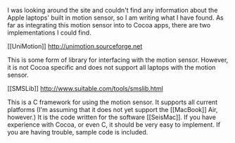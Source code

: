 I was looking around the site and couldn't find any information about the Apple laptops' built in motion sensor, so I am writing what I have found.  As far as integrating this motion sensor into to Cocoa apps, there are two implementations I could find.

[[UniMotion]] http://unimotion.sourceforge.net

This is some form of library for interfacing with the motion sensor.  However, it is not Cocoa specific and does not support all laptops with the motion sensor.

[[SMSLib]] http://www.suitable.com/tools/smslib.html

This is a C framework for using the motion sensor.  It supports all current platforms (I'm assuming that it does not yet support the [[MacBook]] Air, however.)  It is the code written for the software [[SeisMac]].  If you have experience with Cocoa, or even C, it should be very easy to implement.  If you are having trouble, sample code is included.